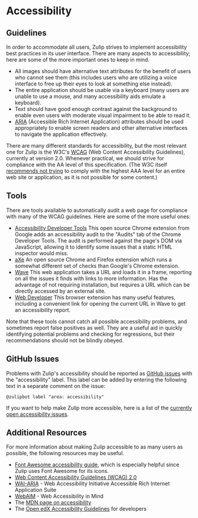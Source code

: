 # Accessibility

## Guidelines

In order to accommodate all users, Zulip strives to implement accessibility
best practices in its user interface.  There are many aspects to accessibility;
here are some of the more important ones to keep in mind.

* All images should have alternative text attributes for the benefit of users
  who cannot see them (this includes users who are utilizing a voice interface
  to free up their eyes to look at something else instead).
* The entire application should be usable via a keyboard (many users are unable
  to use a mouse, and many accessibility aids emulate a keyboard).
* Text should have good enough contrast against the background to enable
  even users with moderate visual impairment to be able to read it.
* [ARIA](https://www.w3.org/WAI/intro/aria) (Accessible Rich Internet
  Application) attributes should be used appropriately to enable screen
  readers and other alternative interfaces to navigate the application
  effectively.

There are many different standards for accessibility, but the most relevant
one for Zulip is the W3C's [WCAG](https://www.w3.org/TR/WCAG20/) (Web Content
Accessibility Guidelines), currently at version 2.0.  Whenever practical, we
should strive for compliance with the AA level of this specification.
(The W3C itself
[recommends not trying](https://www.w3.org/TR/UNDERSTANDING-WCAG20/conformance.html#uc-conf-req1-head)
to comply with the highest AAA level for an entire web site or application,
as it is not possible for some content.)

## Tools

There are tools available to automatically audit a web page for compliance
with many of the WCAG guidelines.  Here are some of the more useful ones:

* [Accessibility Developer Tools][chrome-webstore]
  This open source Chrome extension from Google adds an accessibility audit to
  the "Audits" tab of the Chrome Developer Tools.  The audit is performed
  against the page's DOM via JavaScript, allowing it to identify some issues
  that a static HTML inspector would miss.
* [aXe](https://www.deque.com/products/axe/) An open source Chrome and Firefox
  extension which runs a somewhat different set of checks than Google's Chrome
  extension.
* [Wave](http://wave.webaim.org/) This web application takes a URL and loads
  it in a frame, reporting on all the issues it finds with links to more
  information.  Has the advantage of not requiring installation, but requires
  a URL which can be directly accessed by an external site.
* [Web Developer](http://chrispederick.com/work/web-developer/) This browser
  extension has many useful features, including a convenient link for opening
  the current URL in Wave to get an accessibility report.

Note that these tools cannot catch all possible accessibility problems, and
sometimes report false positives as well.  They are a useful aid in quickly
identifying potential problems and checking for regressions, but their
recommendations should not be blindly obeyed.

## GitHub Issues

Problems with Zulip's accessibility should be reported as
[GitHub issues](https://github.com/zulip/zulip/issues) with the "accessibility"
label.  This label can be added by entering the following text in a separate
comment on the issue:

    @zulipbot label "area: accessibility"

If you want to help make Zulip more accessible, here is a list of the
[currently open accessibility issues][accessibility-issues].

## Additional Resources

For more information about making Zulip accessible to as many users as
possible, the following resources may be useful.

* [Font Awesome accessibility guide](http://fontawesome.io/accessibility/),
  which is especially helpful since Zulip uses Font Awesome for its icons.
* [Web Content Accessibility Guidelines (WCAG) 2.0](https://www.w3.org/TR/WCAG/)
* [WAI-ARIA](https://www.w3.org/WAI/intro/aria) - Web Accessibility Initiative
  Accessible Rich Internet Application Suite
* [WebAIM](http://webaim.org/) - Web Accessibility in Mind
* The [MDN page on accessibility](https://developer.mozilla.org/en-US/docs/Web/Accessibility)
* The [Open edX Accessibility Guidelines][openedx-guidelines] for developers


[chrome-webstore]: https://chrome.google.com/webstore/detail/accessibility-developer-t/fpkknkljclfencbdbgkenhalefipecmb
[openedx-guidelines]: http://edx.readthedocs.io/projects/edx-developer-guide/en/latest/conventions/accessibility.html
[accessibility-issues]: https://github.com/zulip/zulip/issues?q=is%3Aissue+is%3Aopen+label%3A%22area%3A%20accessibility%22
